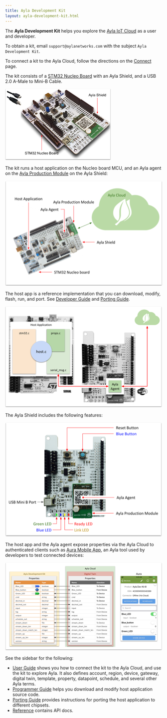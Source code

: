 ```yaml
---
title: Ayla Development Kit
layout: ayla-development-kit.html
---
```


The <span style="font-weight: bold;">Ayla Development Kit</span> helps you explore the [Ayla IoT Cloud](https://www.aylanetworks.com/) as a user and developer. 

To obtain a kit, email <code>support&#64;aylanetworks.com</code> with the subject <code>Ayla Development Kit</code>.

To connect a kit to the Ayla Cloud, follow the directions on the [Connect](user-guide/connect) page.

The kit consists of a [STM32 Nucleo Board](https://www.digikey.com/product-detail/en/stmicro/NUCLEO-F303RE/497-15105-ND/5052640&?gclid=EAIaIQobChMI8OT89a6E4QIVQtbACh3BJQLNEAkYBCABEgLKl_D_BwE) with an Ayla Shield, and a USB 2.0 A-Male to Mini-B Cable.

<img src="ayla-dev-kit.png" width="340">

The kit runs a host application on the Nucleo board MCU, and an Ayla agent on the [Ayla Production Module](/devices/ayla-production-modules) on the Ayla Shield:

<img src="ayla-dev-kit-to-cloud.png" width="560">

The host app is a reference implementation that you can download, modify, flash, run, and port. See [Developer Guide](developer-guide) and [Porting Guide](porting-guide).

<img src="host-app-agent.png" width="560">

The Ayla Shield includes the following features:

<img src="ayla-shield.png" width="560">

The host app and the Ayla agent expose properties via the Ayla Cloud to authenticated clients such as [Aura Mobile App](/apps/aura-mobile-app), an Ayla tool used by developers to test connected devices:

<img src="device-cloud-app.png" width="800">

See the sidebar for the following:

* [User Guide](user-guide) shows you how to connect the kit to the Ayla Cloud, and use the kit to explore Ayla. It also defines account, region, device, gateway, digital twin, template, property, datapoint, schedule, and several other Ayla terms.
* [Programmer Guide](programmer-guide) helps you download and modify host application source code.
* [Porting Guide](porting-guide) provides instructions for porting the host application to different chipsets.
* [Reference](reference) contains API docs. 
